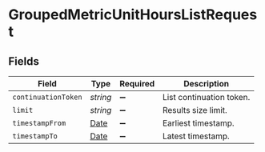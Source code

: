 # GroupedMetricUnitHoursListRequest


## Fields

| Field                                                                                         | Type                                                                                          | Required                                                                                      | Description                                                                                   |
| --------------------------------------------------------------------------------------------- | --------------------------------------------------------------------------------------------- | --------------------------------------------------------------------------------------------- | --------------------------------------------------------------------------------------------- |
| `continuationToken`                                                                           | *string*                                                                                      | :heavy_minus_sign:                                                                            | List continuation token.                                                                      |
| `limit`                                                                                       | *string*                                                                                      | :heavy_minus_sign:                                                                            | Results size limit.                                                                           |
| `timestampFrom`                                                                               | [Date](https://developer.mozilla.org/en-US/docs/Web/JavaScript/Reference/Global_Objects/Date) | :heavy_minus_sign:                                                                            | Earliest timestamp.                                                                           |
| `timestampTo`                                                                                 | [Date](https://developer.mozilla.org/en-US/docs/Web/JavaScript/Reference/Global_Objects/Date) | :heavy_minus_sign:                                                                            | Latest timestamp.                                                                             |